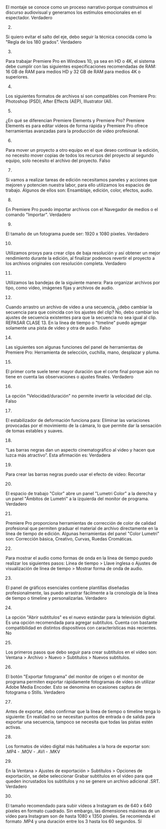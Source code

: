 El montaje se conoce como un proceso narrativo porque construimos el discurso audiovisual y generamos los estímulos emocionales en el espectador.
Verdadero

2.
Si quiero evitar el salto del eje, debo seguir la técnica conocida como la "Regla de los 180 grados”.
Verdadero

3.
Para trabajar Premiere Pro en Windows 10, ya sea en HD o 4K, el sistema debe cumplir con las siguientes especificaciones recomendadas de RAM:
16 GB de RAM para medios HD y 32 GB de RAM para medios 4K o superiores.

4.
Los siguientes formatos de archivos sí son compatibles con Premiere Pro:
Photoshop (PSD), After Effects (AEP), Illustrator (AI).

5.
¿En qué se diferencian Premiere Elements y Premiere Pro?
Premiere Elements es para editar vídeos de forma rápida y Premiere Pro ofrece herramientas avanzadas para la producción de vídeo profesional.

6.
Para mover un proyecto a otro equipo en el que deseo continuar la edición, no necesito mover copias de todos los recursos del proyecto al segundo equipo, solo necesito el archivo del proyecto.
Falso

7.
Si vamos a realizar tareas de edición necesitamos paneles y acciones que mejoren y potencien nuestra labor, para ello utilizamos los espacios de trabajo. Algunos de ellos son:
Ensamblaje, edición, color, efectos, audio.

8.
En Premiere Pro puedo importar archivos con el Navegador de medios o el comando "Importar".
Verdadero

9.
El tamaño de un fotograma puede ser: 1920 x 1080 píxeles.
Verdadero

10.
Utilizamos proxys para crear clips de baja resolución y así obtener un mejor rendimiento durante la edición, al finalizar podemos revertir el proyecto a los archivos originales con resolución completa.
Verdadero

11.
Utilizamos las bandejas de la siguiente manera:
Para organizar archivos por tipo, como vídeo, imágenes fijas y archivos de audio.

12.
Cuando arrastro un archivo de video a una secuencia, ¿debo cambiar la secuencia para que coincida con los ajustes del clip?
No, debo cambiar los ajustes de secuencia existentes para que la secuencia no sea igual al clip.
REPASAR CLASE
13.
En la línea de tiempo o "timeline" puedo agregar solamente una pista de video y otra de audio.
Falso

14.
Las siguientes son algunas funciones del panel de herramientas de Premiere Pro:
Herramienta de selección, cuchilla, mano, desplazar y pluma.

15.
El primer corte suele tener mayor duración que el corte final porque aún no tiene en cuenta las observaciones o ajustes finales.
Verdadero

16.
La opción "Velocidad/duración" no permite invertir la velocidad del clip.
Falso

17.
El estabilizador de deformación funciona para:
Eliminar las variaciones provocadas por el movimiento de la cámara, lo que permite dar la sensación de tomas estables y suaves.

18.
“Las barras negras dan un aspecto cinematográfico al video y hacen que luzca más atractivo”. Esta afirmación es:
Verdadera

19.
Para crear las barras negras puedo usar el efecto de video:
Recortar

20.
El espacio de trabajo "Color" abre un panel "Lumetri Color" a la derecha y un panel "Ámbitos de Lumetri" a la izquierda del monitor de programa.
Verdadero

21.
Premiere Pro proporciona herramientas de corrección de color de calidad profesional que permiten graduar el material de archivo directamente en la línea de tiempo de edición. Algunas herramientas del panel "Color Lumetri" son:
Corrección básica, Creativo, Curvas, Ruedas Cromáticas.

22.
Para mostrar el audio como formas de onda en la línea de tiempo puedo realizar los siguientes pasos:
Línea de tiempo > Llave inglesa o Ajustes de visualización de línea de tiempo > Mostrar forma de onda de audio.

23.
El panel de gráficos esenciales contiene plantillas diseñadas profesionalmente, las puedo arrastrar fácilmente a la cronología de la línea de tiempo o timeline y personalizarlas.
Verdadero

24.
La opción "Abrir subtítulos" es el nuevo estándar para la televisión digital. Es una opción recomendada para agregar subtítulos. Cuenta con bastante compatibilidad en distintos dispositivos con características más recientes.
No

25.
Los primeros pasos que debo seguir para crear subtítulos en el vídeo son:
Ventana > Archivo > Nuevo > Subtítulos > Nuevos subtítulos.

26.
El botón "Exportar fotograma" del monitor de origen o el monitor de programa permiten exportar rápidamente fotogramas de vídeo sin utilizar Adobe Media Encoder. Esto se denomina en ocasiones captura de fotograma o Stills.
Verdadero

27.
Antes de exportar, debo confirmar que la línea de tiempo o timeline tenga lo siguiente:
En realidad no se necesitan puntos de entrada o de salida para exportar una secuencia, tampoco se necesita que todas las pistas estén activas.

28.
Los formatos de vídeo digital más habituales a la hora de exportar son:
.MP4 - .MOV - .AVI - .MKV

29.
En la Ventana > Ajustes de exportación > Subtítulos > Opciones de exportación, se debe seleccionar Grabar subtítulos en el vídeo para que queden incrustados los subtítulos y no se genere un archivo adicional .SRT.
Verdadero

30.
El tamaño recomendado para subir vídeos a Instagram es de 640 x 640 píxeles en formato cuadrado. Sin embargo, las dimensiones máximas de un vídeo para Instagram son de hasta 1080 x 1350 píxeles. Se recomienda el formato .MP4 y una duración entre los 3 hasta los 60 segundos.
Sí
